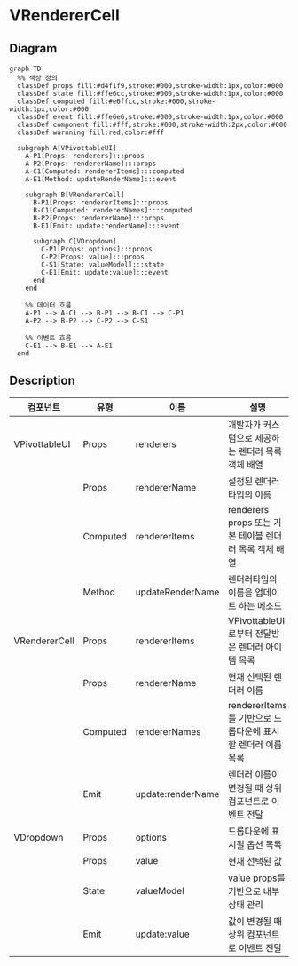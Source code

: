 
# VRendererCell

## Diagram

```mermaid
graph TD
  %% 색상 정의
  classDef props fill:#d4f1f9,stroke:#000,stroke-width:1px,color:#000
  classDef state fill:#ffe6cc,stroke:#000,stroke-width:1px,color:#000
  classDef computed fill:#e6ffcc,stroke:#000,stroke-width:1px,color:#000
  classDef event fill:#ffe6e6,stroke:#000,stroke-width:1px,color:#000
  classDef component fill:#fff,stroke:#000,stroke-width:2px,color:#000
  classDef warnning fill:red,color:#fff
  
  subgraph A[VPivottableUI]
    A-P1[Props: renderers]:::props
    A-P2[Props: rendererName]:::props
    A-C1[Computed: rendererItems]:::computed
    A-E1[Method: updateRenderName]:::event

    subgraph B[VRendererCell]
      B-P1[Props: rendererItems]:::props
      B-C1[Computed: rendererNames]:::computed
      B-P2[Props: rendererName]:::props
      B-E1[Emit: update:renderName]:::event

      subgraph C[VDropdown]
        C-P1[Props: options]:::props
        C-P2[Props: value]:::props
        C-S1[State: valueModel]:::state 
        C-E1[Emit: update:value]:::event
      end
    end

    %% 데이터 흐름
    A-P1 --> A-C1 --> B-P1 --> B-C1 --> C-P1
    A-P2 --> B-P2 --> C-P2 --> C-S1

    %% 이벤트 흐름
    C-E1 --> B-E1 --> A-E1
  end
```

## Description

| 컴포넌트 | 유형 | 이름 | 설명 |
|---------|------|------|------|
| VPivottableUI | Props | renderers | 개발자가 커스텀으로 제공하는 렌더러 목록 객체 배열 |
| | Props | rendererName | 설정된 렌더러타입의 이름 |
| | Computed | rendererItems | renderers props 또는 기본 테이블 렌더러 목록 객체 배열 |
| | Method | updateRenderName | 렌더러타입의 이름을 업데이트 하는 메소드 |
| VRendererCell | Props | rendererItems | VPivottableUI로부터 전달받은 렌더러 아이템 목록 |
| | Props | rendererName | 현재 선택된 렌더러 이름 |
| | Computed | rendererNames | rendererItems를 기반으로 드롭다운에 표시할 렌더러 이름 목록 |
| | Emit | update:renderName | 렌더러 이름이 변경될 때 상위 컴포넌트로 이벤트 전달 |
| VDropdown | Props | options | 드롭다운에 표시될 옵션 목록 |
| | Props | value | 현재 선택된 값 |
| | State | valueModel | value props를 기반으로 내부 상태 관리 |
| | Emit | update:value | 값이 변경될 때 상위 컴포넌트로 이벤트 전달 |
